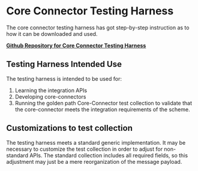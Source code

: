 

# Core Connector Testing Harness

The core connector testing harness has got step-by-step instruction as to how it can be downloaded and used.

[**Github Repository for Core Connector Testing Harness**](https://github.com/infitx-org/cbs-core-connector-test-harness)

## Testing Harness Intended Use
The testing harness is intended to be used for:
1. Learning the integration APIs
2. Developing core-connectors 
3. Running the golden path Core-Connector test collection to validate that the core-connector meets the integration requirements of the scheme.

## Customizations to test collection
The testing harness meets a standard generic implementation.
It may be necessary to customize the test collection in order to adjust for non-standard APIs. The standard collection includes all required fields, so this adjustment may just be a mere reorganization of the message payload.
